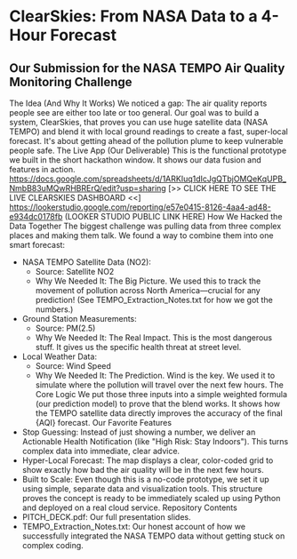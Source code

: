 # ClearSkies: From NASA Data to a 4-Hour Forecast
       
## Our Submission for the NASA TEMPO Air Quality Monitoring Challenge
The Idea (And Why It Works)
We noticed a gap: The air quality reports people see are either too late or too general. Our goal was to build a system, ClearSkies, that proves you can use huge satellite data (NASA TEMPO) and blend it with local ground readings to create a fast, super-local forecast.
It's about getting ahead of the pollution plume to keep vulnerable people safe.
The Live App (Our Deliverable)
This is the functional prototype we built in the short hackathon window. It shows our data fusion and features in action.
https://docs.google.com/spreadsheets/d/1ARKIuq1dIcJgQTbjOMQeKqUPB_NmbB83uMQwRHBRErQ/edit?usp=sharing
[>> CLICK HERE TO SEE THE LIVE CLEARSKIES DASHBOARD <<]
https://lookerstudio.google.com/reporting/e57e0415-8126-4aa4-ad48-e934dc0178fb
(LOOKER STUDIO PUBLIC LINK HERE)
How We Hacked the Data Together
The biggest challenge was pulling data from three complex places and making them talk. We found a way to combine them into one smart forecast:
 * NASA TEMPO Satellite Data (NO2):
   * Source: Satellite NO2
   * Why We Needed It: The Big Picture. We used this to track the movement of pollution across North America—crucial for any prediction! (See TEMPO_Extraction_Notes.txt for how we got the numbers.)
 * Ground Station Measurements:
   * Source: PM(2.5)
   * Why We Needed It: The Real Impact. This is the most dangerous stuff. It gives us the specific health threat at street level.
 * Local Weather Data:
   * Source: Wind Speed
   * Why We Needed It: The Prediction. Wind is the key. We used it to simulate where the pollution will travel over the next few hours.
The Core Logic
We put those three inputs into a simple weighted formula (our prediction model) to prove that the blend works. It shows how the TEMPO satellite data directly improves the accuracy of the final {AQI} forecast.
Our Favorite Features
 * Stop Guessing: Instead of just showing a number, we deliver an Actionable Health Notification (like "High Risk: Stay Indoors"). This turns complex data into immediate, clear advice.
 * Hyper-Local Forecast: The map displays a clear, color-coded grid to show exactly how bad the air quality will be in the next few hours.
 * Built to Scale: Even though this is a no-code prototype, we set it up using simple, separate data and visualization tools. This structure proves the concept is ready to be immediately scaled up using Python and deployed on a real cloud service.
Repository Contents
 * PITCH_DECK.pdf: Our full presentation slides.
 * TEMPO_Extraction_Notes.txt: Our honest account of how we successfully integrated the NASA TEMPO data without getting stuck on complex coding.
